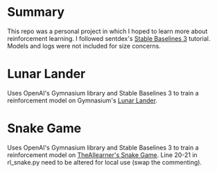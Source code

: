 ﻿# Summary
This repo was a personal project in which I hoped to learn more about reinforcement learning. I followed sentdex's [Stable Baselines 3](https://www.youtube.com/watch?v=XbWhJdQgi7E&list=PLQVvvaa0QuDf0O2DWwLZBfJeYY-JOeZB1) tutorial. Models and logs were not included for size concerns.

# Lunar Lander
Uses OpenAI's Gymnasium library and Stable Baselines 3 to train a reinforcement model on Gymnasium's [Lunar Lander](https://www.gymlibrary.dev/environments/box2d/lunar_lander/).

# Snake Game
Uses OpenAI's Gymnasium library and Stable Baselines 3 to train a reinforcement model on [TheAIlearner's Snake Game](https://github.com/TheAILearner/Snake-Game-using-OpenCV-Python/tree/master). Line 20-21 in rl_snake.py need to be altered for local use (swap the commenting).
